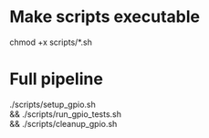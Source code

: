 # Make scripts executable
chmod +x scripts/*.sh

# Full pipeline
./scripts/setup_gpio.sh \
&& ./scripts/run_gpio_tests.sh \
&& ./scripts/cleanup_gpio.sh